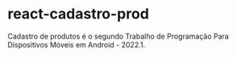 # react-cadastro-prod
Cadastro de produtos é o segundo Trabalho de Programação Para Dispositivos Móveis em Android - 2022.1.
